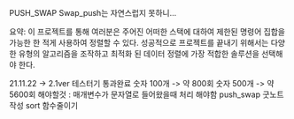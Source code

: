 PUSH_SWAP
Swap_push는 자연스럽지 못하니...

요약: 이 프로젝트를 통해 여러분은 주어진 어떠한 스택에 대하여 제한된 명령어 집합을 가능한 한 적게 사용하여 정렬할 수 있다. 성공적으로 프로젝트를 끝내기 위해서는 다양한 유형의 알고리즘을 조작하고 최적화 된 데이터 정렬에 가장 적합한 솔루션을 선택해야 한다.

21.11.22 -> 2.1ver
			테스터기 통과완료
			숫자 100개 -> 약 800회
			숫자 500개 -> 약 5600회
			해야할것 : 매개변수가 문자열로 들어왔을때 처리 해야함
						push_swap 굿노트 작성
						sort 함수줄이기
